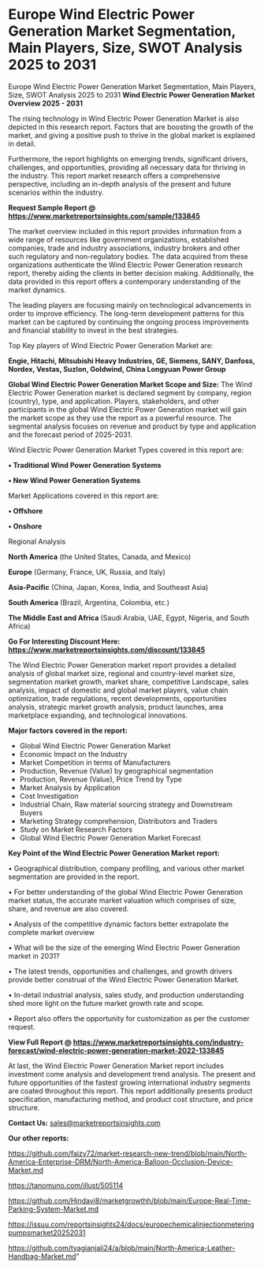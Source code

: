 # Europe Wind Electric Power Generation Market Segmentation, Main Players, Size, SWOT Analysis 2025 to 2031
Europe Wind Electric Power Generation Market Segmentation, Main Players, Size, SWOT Analysis 2025 to 2031
<Strong> Wind Electric Power Generation Market Overview 2025 - 2031</strong>

The rising technology in Wind Electric Power Generation Market is also depicted in this research report. Factors that are boosting the growth of the market, and giving a positive push to thrive in the global market is explained in detail.

Furthermore, the report highlights on emerging trends, significant drivers, challenges, and opportunities, providing all necessary data for thriving in the industry. This report market research offers a comprehensive perspective, including an in-depth analysis of the present and future scenarios within the industry.

<strong>Request Sample Report @ <a href=https://www.marketreportsinsights.com/sample/133845>https://www.marketreportsinsights.com/sample/133845</a></strong>

The market overview included in this report provides information from a wide range of resources like government organizations, established companies, trade and industry associations, industry brokers and other such regulatory and non-regulatory bodies. The data acquired from these organizations authenticate the Wind Electric Power Generation research report, thereby aiding the clients in better decision making. Additionally, the data provided in this report offers a contemporary understanding of the market dynamics.

The leading players are focusing mainly on technological advancements in order to improve efficiency. The long-term development patterns for this market can be captured by continuing the ongoing process improvements and financial stability to invest in the best strategies.

Top Key players of Wind Electric Power Generation Market are:

<strong>Engie, Hitachi, Mitsubishi Heavy Industries, GE, Siemens, SANY, Danfoss, Nordex, Vestas, Suzlon, Goldwind, China Longyuan Power Group</strong>

<strong><b>Global Wind Electric Power Generation Market Scope and Size:</b></strong>
The Wind Electric Power Generation market is declared segment by company, region (country), type, and application. Players, stakeholders, and other participants in the global Wind Electric Power Generation market will gain the market scope as they use the report as a powerful resource. The segmental analysis focuses on revenue and product by type and application and the forecast period of 2025-2031.

Wind Electric Power Generation Market Types covered in this report are:

<strong>• Traditional Wind Power Generation Systems

• New Wind Power Generation Systems</strong>

Market Applications covered in this report are:

<strong>• Offshore

• Onshore</strong> 

Regional Analysis

<strong>North America</strong> (the United States, Canada, and Mexico)

<strong>Europe</strong> (Germany, France, UK, Russia, and Italy)

<strong>Asia-Pacific</strong> (China, Japan, Korea, India, and Southeast Asia)

<strong>South America</strong> (Brazil, Argentina, Colombia, etc.)

<strong>The Middle East and Africa</strong> (Saudi Arabia, UAE, Egypt, Nigeria, and South Africa)

<strong>Go For Interesting Discount Here: <a href=https://www.marketreportsinsights.com/discount/133845>https://www.marketreportsinsights.com/discount/133845</a></strong>

The Wind Electric Power Generation market report provides a detailed analysis of global market size, regional and country-level market size, segmentation market growth, market share, competitive Landscape, sales analysis, impact of domestic and global market players, value chain optimization, trade regulations, recent developments, opportunities analysis, strategic market growth analysis, product launches, area marketplace expanding, and technological innovations.

<strong><b>Major factors covered in the report:</b></strong>
<ul>
  <li>Global Wind Electric Power Generation Market </li>
  <li>Economic Impact on the Industry</li>
  <li>Market Competition in terms of Manufacturers</li>
  <li>Production, Revenue (Value) by geographical segmentation</li>
  <li>Production, Revenue (Value), Price Trend by Type</li>
  <li>Market Analysis by Application</li>
  <li>Cost Investigation</li>
  <li>Industrial Chain, Raw material sourcing strategy and Downstream Buyers</li>
  <li>Marketing Strategy comprehension, Distributors and Traders</li>
  <li>Study on Market Research Factors</li>
  <li>Global Wind Electric Power Generation Market Forecast</li>
</ul>

<strong><b>Key Point of the Wind Electric Power Generation Market report:</b></strong>

• Geographical distribution, company profiling, and various other market segmentation are provided in the report.

• For better understanding of the global Wind Electric Power Generation market status, the accurate market valuation which comprises of size, share, and revenue are also covered.

• Analysis of the competitive dynamic factors better extrapolate the complete market overview

• What will be the size of the emerging Wind Electric Power Generation market in 2031?

• The latest trends, opportunities and challenges, and growth drivers provide better construal of the Wind Electric Power Generation Market.

• In-detail industrial analysis, sales study, and production understanding shed more light on the future market growth rate and scope.

• Report also offers the opportunity for customization as per the customer request.

<strong><b>View Full Report @ <a href=https://www.marketreportsinsights.com/industry-forecast/wind-electric-power-generation-market-2022-133845>https://www.marketreportsinsights.com/industry-forecast/wind-electric-power-generation-market-2022-133845</a></b></strong>


At last, the Wind Electric Power Generation Market report includes investment come analysis and development trend analysis. The present and future opportunities of the fastest growing international industry segments are coated throughout this report. This report additionally presents product specification, manufacturing method, and product cost structure, and price structure.

<strong>Contact Us:</strong>
sales@marketreportsinsights.com

<strong>Our other reports:</strong>

<a href=https://github.com/faizy72/market-research-new-trend/blob/main/North-America-Enterprise-DRM/North-America-Balloon-Occlusion-Device-Market.md>https://github.com/faizy72/market-research-new-trend/blob/main/North-America-Enterprise-DRM/North-America-Balloon-Occlusion-Device-Market.md</a>

<a href=https://tanomuno.com/illust/505114>https://tanomuno.com/illust/505114</a>

<a href=https://github.com/Hindavi8/marketgrowthh/blob/main/Europe-Real-Time-Parking-System-Market.md>https://github.com/Hindavi8/marketgrowthh/blob/main/Europe-Real-Time-Parking-System-Market.md</a>

<a href=https://issuu.com/reportsinsights24/docs/europechemicalinjectionmeteringpumpsmarket20252031>https://issuu.com/reportsinsights24/docs/europechemicalinjectionmeteringpumpsmarket20252031</a>

<a href=https://github.com/tyagianjali24/a/blob/main/North-America-Leather-Handbag-Market.md>https://github.com/tyagianjali24/a/blob/main/North-America-Leather-Handbag-Market.md</a>"
